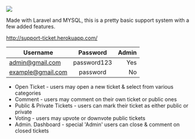 
![](https://gyazo.com/6ffd1dbcfa028e61082d3cf413295381.jpeg)

Made with Laravel and MYSQL, this is a pretty basic support system with a few added features.

http://support-ticket.herokuapp.com/

| Username      | Password      | Admin |
| ------------- |:-------------:| -----:|
|admin@gmail.com|  password123  |  Yes  |
|example@gmail.com|  password     |  No   |


* Open Ticket - users may open a new ticket & select from various categories
* Comment - users may comment on their own ticket or public ones
* Public & Private Tickets - users can mark their ticket as either public or private
* Voting - users may upvote or downvote public tickets
* Admin. Dashboard - special 'Admin' users can close & comment on closed tickets
